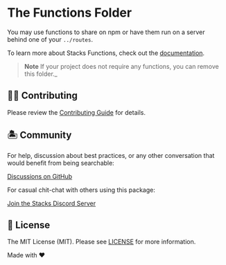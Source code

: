 # The Functions Folder

You may use functions to share on npm or have them run on a server behind one of your `../routes`.

To learn more about Stacks Functions, check out the [documentation](https://stacksjs.dev).

> **Note**
> If your project does not require any functions, you can remove this folder._

## 💪🏼 Contributing

Please review the [Contributing Guide](https://github.com/stacksjs/contributing) for details.

## 🏝 Community

For help, discussion about best practices, or any other conversation that would benefit from being searchable:

[Discussions on GitHub](https://github.com/stacksjs/stacks/discussions)

For casual chit-chat with others using this package:

[Join the Stacks Discord Server](https://discord.ow3.org)

## 📄 License

The MIT License (MIT). Please see [LICENSE](../LICENSE.md) for more information.

Made with ❤️
